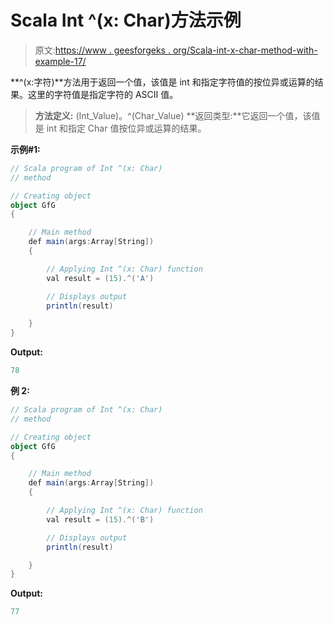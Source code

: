 # Scala Int ^(x: Char)方法示例

> 原文:[https://www . geesforgeks . org/Scala-int-x-char-method-with-example-17/](https://www.geeksforgeeks.org/scala-int-x-char-method-with-example-17/)

**^(x:字符)**方法用于返回一个值，该值是 int 和指定字符值的按位异或运算的结果。这里的字符值是指定字符的 ASCII 值。

> **方法定义:** (Int_Value)。^(Char_Value)
> **返回类型:**它返回一个值，该值是 int 和指定 Char 值按位异或运算的结果。

**示例#1:**

```scala
// Scala program of Int ^(x: Char)
// method

// Creating object
object GfG
{ 

    // Main method
    def main(args:Array[String])
    {

        // Applying Int ^(x: Char) function
        val result = (15).^('A')

        // Displays output
        println(result)

    }
} 
```

**Output:**

```scala
78

```

**例 2:**

```scala
// Scala program of Int ^(x: Char)
// method

// Creating object
object GfG
{ 

    // Main method
    def main(args:Array[String])
    {

        // Applying Int ^(x: Char) function
        val result = (15).^('B')

        // Displays output
        println(result)

    }
} 
```

**Output:**

```scala
77

```